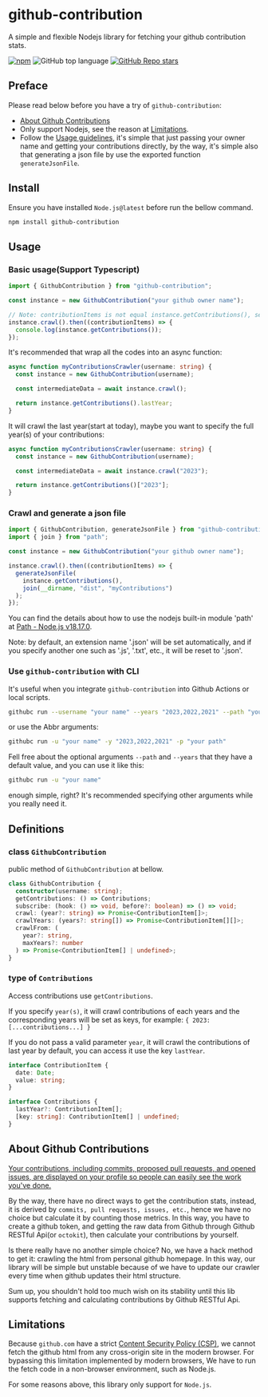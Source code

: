 # github-contribution

A simple and flexible Nodejs library for fetching your github contribution stats.

[![npm](https://img.shields.io/npm/v/github-contribution)](https://badge.fury.io/js/github-contribution) ![GitHub top language](https://img.shields.io/github/languages/top/neil-ji/github-contribution) [![GitHub Repo stars](https://img.shields.io/github/stars/neil-ji/github-contribution?label=Github%20stars)
](https://github.com/neil-ji/github-contribution)

## Preface

Please read below before you have a try of `github-contribution`:

- [About Github Contributions](#about-github-contributions)
- Only support Nodejs, see the reason at [Limitations](#limitations).
- Follow the [Usage guidelines](#usage), it's simple that just passing your owner name and getting your contributions directly, by the way, it's simple also that generating a json file by use the exported function `generateJsonFile`.

## Install

Ensure you have installed `Node.js@latest` before run the bellow command.

```bash
npm install github-contribution
```

## Usage

### Basic usage(Support Typescript)

```ts
import { GithubContribution } from "github-contribution";

const instance = new GithubContribution("your github owner name");

// Note: contributionItems is not equal instance.getContributions(), see details at section Definitions.
instance.crawl().then((contributionItems) => {
  console.log(instance.getContributions());
});
```

It's recommended that wrap all the codes into an async function:

```ts
async function myContributionsCrawler(username: string) {
  const instance = new GithubContribution(username);

  const intermediateData = await instance.crawl();

  return instance.getContributions().lastYear;
}
```

It will crawl the last year(start at today), maybe you want to specify the full year(s) of your contributions:

```ts
async function myContributionsCrawler(username: string) {
  const instance = new GithubContribution(username);

  const intermediateData = await instance.crawl("2023");

  return instance.getContributions()["2023"];
}
```

### Crawl and generate a json file

```ts
import { GithubContribution, generateJsonFile } from "github-contribution";
import { join } from "path";

const instance = new GithubContribution("your github owner name");

instance.crawl().then((contributionItems) => {
  generateJsonFile(
    instance.getContributions(),
    join(__dirname, "dist", "myContributions")
  );
});
```

You can find the details about how to use the nodejs built-in module 'path' at [Path - Node.js v18.17.0](https://nodejs.org/dist/latest-v18.x/docs/api/path.html).

Note: by default, an extension name '.json' will be set automatically, and if you specify another one such as '.js', '.txt', etc., it will be reset to '.json'.

### Use `github-contribution` with CLI

It's useful when you integrate `github-contribution` into Github Actions or local scripts.

```bash
githubc run --username "your name" --years "2023,2022,2021" --path "your path"
```

or use the Abbr arguments:

```bash
githubc run -u "your name" -y "2023,2022,2021" -p "your path"
```

Fell free about the optional arguments `--path` and `--years` that they have a default value, and you can use it like this:

```bash
githubc run -u "your name"
```

enough simple, right? It's recommended specifying other arguments while you really need it.

## Definitions

### class `GithubContribution`

public method of `GithubContribution` at bellow.

```ts
class GithubContribution {
  constructor(username: string);
  getContributions: () => Contributions;
  subscribe: (hook: () => void, before?: boolean) => () => void;
  crawl: (year?: string) => Promise<ContributionItem[]>;
  crawlYears: (years?: string[]) => Promise<ContributionItem[][]>;
  crawlFrom: (
    year?: string,
    maxYears?: number
  ) => Promise<ContributionItem[] | undefined>;
}
```

### type of `Contributions`

Access contributions use `getContributions`.

If you specify `year(s)`, it will crawl contributions of each years and the corresponding years will be set as keys, for example: `{ 2023: [...contributions...] }`

If you do not pass a valid parameter `year`, it will crawl the contributions of last year by default, you can access it use the key `lastYear`.

```ts
interface ContributionItem {
  date: Date;
  value: string;
}

interface Contributions {
  lastYear?: ContributionItem[];
  [key: string]: ContributionItem[] | undefined;
}
```

## About Github Contributions

[Your contributions, including commits, proposed pull requests, and opened issues, are displayed on your profile so people can easily see the work you've done.](https://docs.github.com/en/account-and-profile/setting-up-and-managing-your-github-profile/managing-contribution-settings-on-your-profile)

By the way, there have no direct ways to get the contribution stats, instead, it is derived by `commits, pull requests, issues, etc.`, hence we have no choice but calculate it by counting those metrics. In this way, you have to create a github token, and getting the raw data from Github through Github RESTful Api(or `octokit`), then calculate your contributions by yourself.

Is there really have no another simple choice? No, we have a hack method to get it: crawling the html from personal github homepage. In this way, our library will be simple but unstable because of we have to update our crawler every time when github updates their html structure.

Sum up, you shouldn't hold too much wish on its stability until this lib supports fetching and calculating contributions by Github RESTful Api.

## Limitations

Because `github.com` have a strict [Content Security Policy (CSP)](https://developer.mozilla.org/en-US/docs/web/http/csp), we cannot fetch the github html from any cross-origin site in the modern browser. For bypassing this limitation implemented by modern browsers, We have to run the fetch code in a non-browser environment, such as Node.js.

For some reasons above, this library only support for `Node.js`.
